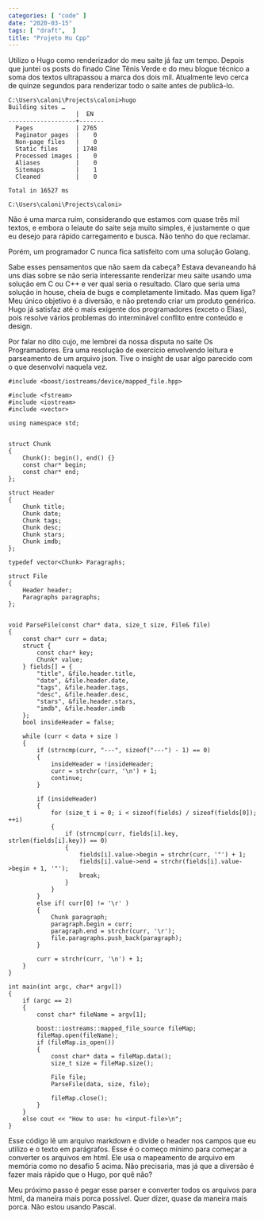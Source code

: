 ```yaml
---
categories: [ "code" ]
date: "2020-03-15"
tags: [ "draft",  ]
title: "Projeto Hu Cpp"
---
```

Utilizo o Hugo como renderizador do meu saite já faz um tempo. Depois que juntei os posts do finado Cine Tênis Verde e do meu blogue técnico a soma dos textos ultrapassou a marca dos dois mil. Atualmente levo cerca de quinze segundos para renderizar todo o saite antes de publicá-lo.

    C:\Users\caloni\Projects\caloni>hugo
    Building sites …
                       |  EN
    -------------------+-------
      Pages            | 2765
      Paginator pages  |    0
      Non-page files   |    0
      Static files     | 1748
      Processed images |    0
      Aliases          |    0
      Sitemaps         |    1
      Cleaned          |    0
    
    Total in 16527 ms
    
    C:\Users\caloni\Projects\caloni>

Não é uma marca ruim, considerando que estamos com quase três mil textos, e embora o leiaute do saite seja muito simples, é justamente o que eu desejo para rápido carregamento e busca. Não tenho do que reclamar.

Porém, um programador C nunca fica satisfeito com uma solução Golang.


Sabe esses pensamentos que não saem da cabeça? Estava devaneando há uns dias sobre se não seria interessante renderizar meu saite usando uma solução em C ou C++ e ver qual seria o resultado. Claro que seria uma solução in house, cheia de bugs e completamente limitado. Mas quem liga? Meu único objetivo é a diversão, e não pretendo criar um produto genérico. Hugo já satisfaz até o mais exigente dos programadores (exceto o Elias), pois resolve vários problemas do interminável conflito entre conteúdo e design.

Por falar no dito cujo, me lembrei da nossa disputa no saite Os Programadores. Era uma resolução de exercício envolvendo leitura e parseamento de um arquivo json. Tive o insight de usar algo parecido com o que desenvolvi naquela vez.


    #include <boost/iostreams/device/mapped_file.hpp>
    
    #include <fstream>
    #include <iostream>
    #include <vector>
    
    using namespace std;
    
    
    struct Chunk
    {
    	Chunk(): begin(), end() {}
    	const char* begin;
    	const char* end;
    };
    
    struct Header
    {
    	Chunk title;
    	Chunk date;
    	Chunk tags;
    	Chunk desc;
    	Chunk stars;
    	Chunk imdb;
    };
    
    typedef vector<Chunk> Paragraphs;
    
    struct File
    {
    	Header header;
    	Paragraphs paragraphs;
    };
    
    
    void ParseFile(const char* data, size_t size, File& file)
    {
    	const char* curr = data;
    	struct {
    		const char* key;
    		Chunk* value;
    	} fields[] = {
    		"title", &file.header.title,
    		"date", &file.header.date,
    		"tags", &file.header.tags,
    		"desc", &file.header.desc,
    		"stars", &file.header.stars,
    		"imdb", &file.header.imdb
    	};
    	bool insideHeader = false;
    
    	while (curr < data + size )
    	{
    		if (strncmp(curr, "---", sizeof("---") - 1) == 0)
    		{
    			insideHeader = !insideHeader;
    			curr = strchr(curr, '\n') + 1;
    			continue;
    		}
    
    		if (insideHeader)
    		{
    			for (size_t i = 0; i < sizeof(fields) / sizeof(fields[0]); ++i)
    			{
    				if (strncmp(curr, fields[i].key, strlen(fields[i].key)) == 0)
    				{
    					fields[i].value->begin = strchr(curr, '"') + 1;
    					fields[i].value->end = strchr(fields[i].value->begin + 1, '"');
    					break;
    				}
    			}
    		}
    		else if( curr[0] != '\r' )
    		{
    			Chunk paragraph;
    			paragraph.begin = curr;
    			paragraph.end = strchr(curr, '\r');
    			file.paragraphs.push_back(paragraph);
    		}
    
    		curr = strchr(curr, '\n') + 1;
    	}
    }
    
    int main(int argc, char* argv[])
    {
    	if (argc == 2)
    	{
    		const char* fileName = argv[1];
    
    		boost::iostreams::mapped_file_source fileMap;
    		fileMap.open(fileName);
    		if (fileMap.is_open())
    		{
    			const char* data = fileMap.data();
    			size_t size = fileMap.size();
    
    			File file;
    			ParseFile(data, size, file);
    
    			fileMap.close();
    		}
    	}
    	else cout << "How to use: hu <input-file>\n";
    }
    
Esse código lê um arquivo markdown e divide o header nos campos que eu utilizo e o texto em parágrafos. Esse é o começo mínimo para começar a converter os arquivos em html. Ele usa o mapeamento de arquivo em memória como no desafio 5 acima. Não precisaria, mas já que a diversão é fazer mais rápido que o Hugo, por quê não?

Meu próximo passo é pegar esse parser e converter todos os arquivos para html, da maneira mais porca possível. Quer dizer, quase da maneira mais porca. Não estou usando Pascal.
